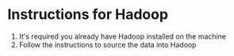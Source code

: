 # Instructions for Hadoop
1. It's required you already have Hadoop installed on the machine
2. Follow the instructions to source the data into Hadoop

